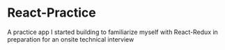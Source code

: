 # React-Practice
A practice app I started building to familiarize myself with React-Redux in preparation for an onsite technical interview
